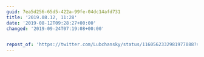 ```yaml
---
guid: 7ea5d256-65d5-422a-99fe-04dc14afd731
title: '2019.08.12, 11:28'
date: '2019-08-12T09:28:27+00:00'
changed: '2019-09-24T07:19:08+00:00'


repost_of: 'https://twitter.com/Lubchansky/status/1160562332981977088?s=19'
---
```


